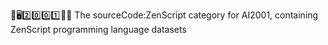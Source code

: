 🧠️🖥️2️⃣️0️⃣️0️⃣️1️⃣️💾️📜️ The sourceCode:ZenScript category for AI2001, containing ZenScript programming language datasets
